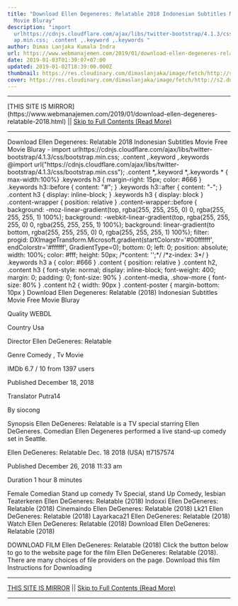 ```yaml
---
title: "Download Ellen Degeneres: Relatable 2018 Indonesian Subtitles Movie Free
  Movie Bluray"
description: "import
  urlhttps://cdnjs.cloudflare.com/ajax/libs/twitter-bootstrap/4.1.3/css/bootstr\
  ap.min.css; .content ,.keyword ,.keywords "
author: Dimas Lanjaka Kumala Indra
url: https://www.webmanajemen.com/2019/01/download-ellen-degeneres-relatable-2018.html
date: 2019-01-03T01:39:07+07:00
updated: 2019-01-02T18:39:00.000Z
thumbnail: https://res.cloudinary.com/dimaslanjaka/image/fetch/http://s2.dunia21.net/wp-content/uploads/2018/12/film-ellen-degeneres-relatable-2018-lk21.jpg
cover: https://res.cloudinary.com/dimaslanjaka/image/fetch/http://s2.dunia21.net/wp-content/uploads/2018/12/film-ellen-degeneres-relatable-2018-lk21.jpg
---
```


<hr/> [THIS SITE IS MIRROR](https://www.webmanajemen.com/2019/01/download-ellen-degeneres-relatable-2018.html) || <a href="https://www.webmanajemen.com/2019/01/download-ellen-degeneres-relatable-2018.html" rel="follow" class="button" id="read-more">Skip to Full Contents (Read More)</a> <hr/> Download Ellen Degeneres: Relatable 2018 Indonesian Subtitles Movie Free Movie Bluray - import urlhttps://cdnjs.cloudflare.com/ajax/libs/twitter-bootstrap/4.1.3/css/bootstrap.min.css; .content ,.keyword ,.keywords  @import url("https://cdnjs.cloudflare.com/ajax/libs/twitter-bootstrap/4.1.3/css/bootstrap.min.css");  .content *,.keyword *,.keywords * { max-width:100%}  .keywords h3 { margin-right: 15px; color: #666 }   .keywords h3::before { content: "#"; }  .keywords h3::after { content: "-"; }  .content h3 { display: inline-block; }  .keywords h3 { display: block }  .content-wrapper {          position: relative      }      .content-wrapper::before {          background: -moz-linear-gradient(top, rgba(255, 255, 255, 0) 0, rgba(255, 255, 255, 1) 100%);          background: -webkit-linear-gradient(top, rgba(255, 255, 255, 0) 0, rgba(255, 255, 255, 1) 100%);          background: linear-gradient(to bottom, rgba(255, 255, 255, 0) 0, rgba(255, 255, 255, 1) 100%);          filter: progid: DXImageTransform.Microsoft.gradient(startColorstr='#00ffffff', endColorstr='#ffffff', GradientType=0);          bottom: 0;          left: 0;          position: absolute;          width: 100%;          color: #fff;          height: 50px;          /*content: '';*/          /*z-index: 3*/      }      .keywords h3 a {          color: #666      }      .content {          position: relative      }      .content h2,      .content h3 {          font-style: normal;          display: inline-block;          font-weight: 400;          margin: 0;          padding: 0;          font-size: 90%      }      .content-media,      .show-more {          font-size: 80%      }      .content h2 {          width: 90px      }      .content-poster {          margin-bottom: 10px      }    
 Download Ellen Degeneres: Relatable (2018) Indonesian Subtitles Movie Free Movie Bluray 
 
  

  
  
  
 Quality 
  WEBDL 
   
  
 Country 
  Usa 
   
  
 Director 
  Ellen DeGeneres: Relatable 
   
  
 Genre 
  Comedy , Tv Movie 
   
  
 IMDb 
  6.7 
 / 
 10 
 from 
 1397 
 users 
   
 Published 
  December 18, 2018 
   
  
 Translator 
  Putra14 
   
  
 By 
  siocong 
   
 Synopsis 
Ellen DeGeneres: Relatable is a TV special starring Ellen DeGeneres. Comedian Ellen Degeneres performed a live stand-up comedy set in Seattle. 

 Ellen DeGeneres: Relatable 
 Dec. 18 2018 (USA) 
 tt7157574 
   
 Published 
  December 26, 2018 11:33 am 
   
  
 Duration 
  1 hour 8 minutes 
   
  
 Female Comedian 
  Stand up comedy 
  Tv Special, stand Up Comedy, lesbian 
  Teaterkeren Ellen DeGeneres: Relatable (2018) 
  Indoxxi Ellen DeGeneres: Relatable (2018) 
  Cinemaindo Ellen DeGeneres: Relatable (2018) 
  Lk21 Ellen DeGeneres: Relatable (2018) 
  Layarkaca21 Ellen DeGeneres: Relatable (2018) 
  Watch Ellen DeGeneres: Relatable (2018) 
  Download Ellen DeGeneres: Relatable (2018) 
   
  

  
 DOWNLOAD FILM Ellen DeGeneres: Relatable (2018) 
  Click the button below to go to the website page for the film Ellen DeGeneres: Relatable (2018). There are many choices of file providers on the page. 
  Download this film  Instructions for Downloading <hr/> [THIS SITE IS MIRROR](https://www.webmanajemen.com/2019/01/download-ellen-degeneres-relatable-2018.html) || <a href="https://www.webmanajemen.com/2019/01/download-ellen-degeneres-relatable-2018.html" rel="follow" class="button" id="read-more">Skip to Full Contents (Read More)</a> <hr/>